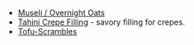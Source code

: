 * [Museli / Overnight Oats](museli.md)
* [Tahini Crepe Filling](tahini-crepe-filling.md) - savory filling for crepes.
* [Tofu-Scrambles](tofu-scrambles.md)
